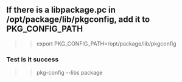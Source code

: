 ## If there is a libpackage.pc in /opt/package/lib/pkgconfig, add it to PKG_CONFIG_PATH
>> export PKG_CONFIG_PATH=/opt/package/lib/pkgconfig

### Test is it success
>> pkg-config --libs package

